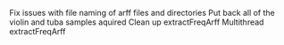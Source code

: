 Fix issues with file naming of arff files and directories
Put back all of the violin and tuba samples aquired
Clean up extractFreqArff
Multithread extractFreqArff
